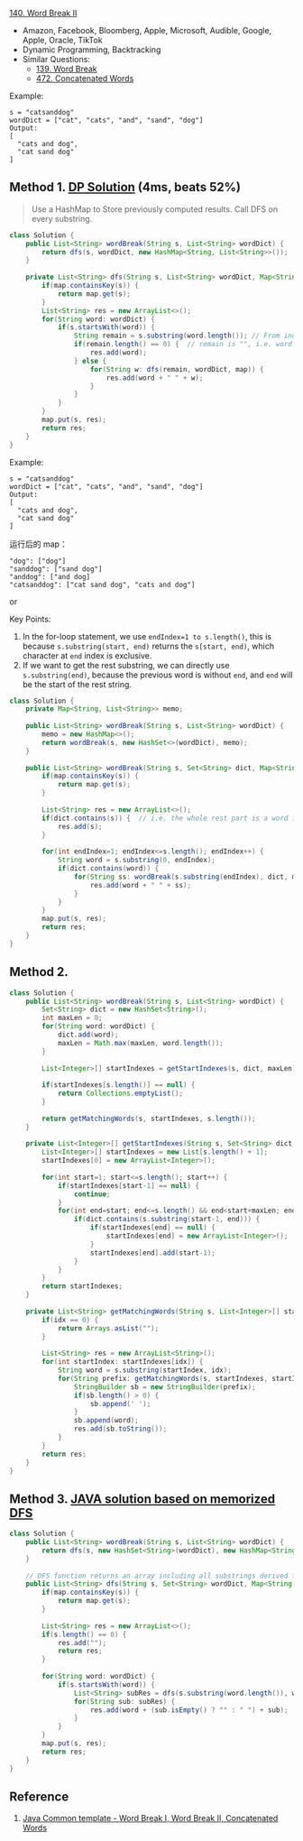 [140. Word Break II](https://leetcode.com/problems/word-break-ii/)

* Amazon, Facebook, Bloomberg, Apple, Microsoft, Audible, Google, Apple, Oracle, TikTok
* Dynamic Programming, Backtracking
* Similar Questions:
    * [139. Word Break](https://leetcode.com/problems/word-break/)
    * [472. Concatenated Words](https://leetcode.com/problems/concatenated-words/)


Example:

    s = "catsanddog"
    wordDict = ["cat", "cats", "and", "sand", "dog"]
    Output:
    [
      "cats and dog",
      "cat sand dog"
    ]   
    
## Method 1. [DP Solution](https://leetcode.com/problems/concatenated-words/discuss/348972/Java-Common-template-Word-Break-I-Word-Break-II-Concatenated-Words) (4ms, beats 52%)
> Use a HashMap to Store previously computed results. Call DFS on every substring.
```java
class Solution {
    public List<String> wordBreak(String s, List<String> wordDict) {
        return dfs(s, wordDict, new HashMap<String, List<String>>());
    }
    
    private List<String> dfs(String s, List<String> wordDict, Map<String, List<String>> map) {
        if(map.containsKey(s)) {
            return map.get(s);
        }
        List<String> res = new ArrayList<>();
        for(String word: wordDict) {
            if(s.startsWith(word)) {
                String remain = s.substring(word.length()); // From index word.length to the end
                if(remain.length() == 0) {  // remain is "", i.e. word is the last word
                    res.add(word);
                } else {
                    for(String w: dfs(remain, wordDict, map)) {
                        res.add(word + " " + w);
                    }
                }
            }
        }
        map.put(s, res);
        return res;
    }
}
```

Example:

    s = "catsanddog"
    wordDict = ["cat", "cats", "and", "sand", "dog"]
    Output:
    [
      "cats and dog",
      "cat sand dog"
    ] 

运行后的 map：

    "dog": ["dog"]
    "sanddog": ["sand dog"]
    "anddog": ["and dog]
    "catsanddog": ["cat sand dog", "cats and dog"]

or 

Key Points:
1. In the for-loop statement, we use `endIndex=1 to s.length()`, this is because `s.substring(start, end)` returns the `s[start, end)`, which character at `end` index is exclusive.
2. If we want to get the rest substring, we can directly use `s.substring(end)`, because the previous word is without `end`, and `end` will be the start of the rest string.
```java
class Solution {
    private Map<String, List<String>> memo;
    
    public List<String> wordBreak(String s, List<String> wordDict) {
        memo = new HashMap<>();
        return wordBreak(s, new HashSet<>(wordDict), memo);
    }
    
    public List<String> wordBreak(String s, Set<String> dict, Map<String, List<String>> map) {
        if(map.containsKey(s)) {
            return map.get(s);
        }
        
        List<String> res = new ArrayList<>();
        if(dict.contains(s)) {  // i.e. the whole rest part is a word in dict
            res.add(s);
        }
        
        for(int endIndex=1; endIndex<=s.length(); endIndex++) {
            String word = s.substring(0, endIndex);
            if(dict.contains(word)) {
                for(String ss: wordBreak(s.substring(endIndex), dict, map)) {
                    res.add(word + " " + ss);
                }
            }
        }
        map.put(s, res);
        return res;
    }
}
```

## Method 2.
```java
class Solution {
    public List<String> wordBreak(String s, List<String> wordDict) {
        Set<String> dict = new HashSet<String>();
        int maxLen = 0;
        for(String word: wordDict) {
            dict.add(word);
            maxLen = Math.max(maxLen, word.length());
        }
        
        List<Integer>[] startIndexes = getStartIndexes(s, dict, maxLen);
        
        if(startIndexes[s.length()] == null) {
            return Collections.emptyList();
        }
        
        return getMatchingWords(s, startIndexes, s.length());
    }
    
    private List<Integer>[] getStartIndexes(String s, Set<String> dict, int maxLen) {
        List<Integer>[] startIndexes = new List[s.length() + 1];
        startIndexes[0] = new ArrayList<Integer>();
        
        for(int start=1; start<=s.length(); start++) {
            if(startIndexes[start-1] == null) {
                continue;
            }
            for(int end=start; end<=s.length() && end<start+maxLen; end++) {
                if(dict.contains(s.substring(start-1, end))) {
                    if(startIndexes[end] == null) {
                        startIndexes[end] = new ArrayList<Integer>();
                    }
                    startIndexes[end].add(start-1);
                }
            }
        }
        return startIndexes;
    }
    
    private List<String> getMatchingWords(String s, List<Integer>[] startIndexes, int idx) {
        if(idx == 0) {
            return Arrays.asList("");
        }
        
        List<String> res = new ArrayList<String>();
        for(int startIndex: startIndexes[idx]) {
            String word = s.substring(startIndex, idx);
            for(String prefix: getMatchingWords(s, startIndexes, startIndex)) {
                StringBuilder sb = new StringBuilder(prefix);
                if(sb.length() > 0) {
                    sb.append(' ');
                }
                sb.append(word);
                res.add(sb.toString());
            }
        }
        return res;
    }
}
``` 


## Method 3. [JAVA solution based on memorized DFS](https://leetcode.com/problems/word-break-ii/discuss/44167/My-concise-JAVA-solution-based-on-memorized-DFS)
```java
class Solution {
    public List<String> wordBreak(String s, List<String> wordDict) {
        return dfs(s, new HashSet<String>(wordDict), new HashMap<String, List<String>>());
    }
    
    // DFS function returns an array including all substrings derived from string s
    public List<String> dfs(String s, Set<String> wordDict, Map<String, List<String>> map) {
        if(map.containsKey(s)) {
            return map.get(s);
        }
        
        List<String> res = new ArrayList<>();
        if(s.length() == 0) {
            res.add("");
            return res;
        }
        
        for(String word: wordDict) {
            if(s.startsWith(word)) {
                List<String> subRes = dfs(s.substring(word.length()), wordDict, map);
                for(String sub: subRes) {
                    res.add(word + (sub.isEmpty() ? "" : " ") + sub);
                }
            }
        }
        map.put(s, res);
        return res;
    }
}
```

## Reference
1. [Java Common template - Word Break I, Word Break II, Concatenated Words](https://leetcode.com/problems/concatenated-words/discuss/348972/Java-Common-template-Word-Break-I-Word-Break-II-Concatenated-Words)
